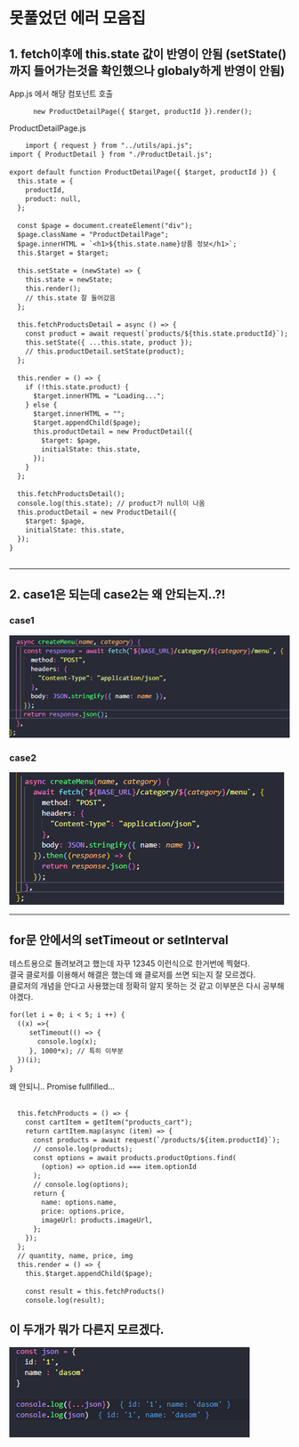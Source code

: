 # 못풀었던 에러 모음집

## 1. fetch이후에 this.state 값이 반영이 안됨 (setState()까지 들어가는것을 확인했으나 globaly하게 반영이 안됨)

App.js 에서 해당 컴포넌트 호출

```
      new ProductDetailPage({ $target, productId }).render();
```

ProductDetailPage.js

```
	import { request } from "../utils/api.js";
import { ProductDetail } from "./ProductDetail.js";

export default function ProductDetailPage({ $target, productId }) {
  this.state = {
    productId,
    product: null,
  };

  const $page = document.createElement("div");
  $page.className = "ProductDetailPage";
  $page.innerHTML = `<h1>${this.state.name}상품 정보</h1>`;
  this.$target = $target;

  this.setState = (newState) => {
    this.state = newState;
    this.render();
    // this.state 잘 들어갔음
  };

  this.fetchProductsDetail = async () => {
    const product = await request(`products/${this.state.productId}`);
    this.setState({ ...this.state, product });
    // this.productDetail.setState(product);
  };

  this.render = () => {
    if (!this.state.product) {
      $target.innerHTML = "Loading...";
    } else {
      $target.innerHTML = "";
      $target.appendChild($page);
      this.productDetail = new ProductDetail({
        $target: $page,
        initialState: this.state,
      });
    }
  };

  this.fetchProductsDetail();
  console.log(this.state); // product가 null이 나옴
  this.productDetail = new ProductDetail({
    $target: $page,
    initialState: this.state,
  });
}


```

---

## 2. case1은 되는데 case2는 왜 안되는지..?!

### case1

<img src="2-case1.png">

### case2

<img src="2-case2.png">

---

## for문 안에서의 setTimeout or setInterval

테스트용으로 돌려보려고 했는데 자꾸 12345 이런식으로 한거번에 찍혔다. <br>
결국 클로저를 이용해서 해결은 했는데 왜 클로저를 쓰면 되는지 잘 모르겠다. <br>
클로저의 개념을 안다고 사용했는데 정확히 알지 못하는 것 같고 이부분은 다시 공부해야겠다.

```
for(let i = 0; i < 5; i ++) {
  ((x) =>{
     setTimeout(() => {
       console.log(x);
     }, 1000*x); // 특히 이부분
  })(i);
}

```

왜 안되니.. Promise fullfilled...

```

  this.fetchProducts = () => {
    const cartItem = getItem("products_cart");
    return cartItem.map(async (item) => {
      const products = await request(`/products/${item.productId}`);
      // console.log(products);
      const options = await products.productOptions.find(
        (option) => option.id === item.optionId
      );
      // console.log(options);
      return {
        name: options.name,
        price: options.price,
        imageUrl: products.imageUrl,
      };
    });
  };
  // quantity, name, price, img
  this.render = () => {
    this.$target.appendChild($page);

    const result = this.fetchProducts()
    console.log(result);
```

## 이 두개가 뭐가 다른지 모르겠다.

<img src="img3.png">
